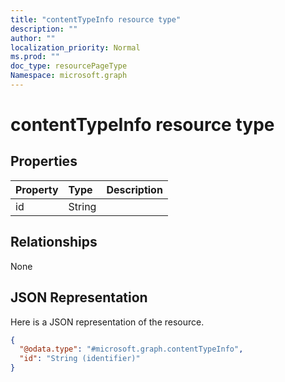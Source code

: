 ```yaml
---
title: "contentTypeInfo resource type"
description: ""
author: ""
localization_priority: Normal
ms.prod: ""
doc_type: resourcePageType
Namespace: microsoft.graph
---
```



# contentTypeInfo resource type



## Properties
|Property|Type|Description|
|:---|:---|:---|
|id|String||

## Relationships
None

## JSON Representation
Here is a JSON representation of the resource.
<!-- {
  "blockType": "resource",
  "@odata.type": "microsoft.graph.contentTypeInfo"
}
-->
``` json
{
  "@odata.type": "#microsoft.graph.contentTypeInfo",
  "id": "String (identifier)"
}
```


